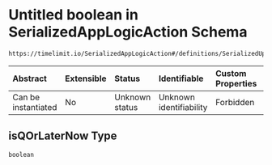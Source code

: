# Untitled boolean in SerializedAppLogicAction Schema

```txt
https://timelimit.io/SerializedAppLogicAction#/definitions/SerializedUpdateDeviceStatusAction/properties/isQOrLaterNow
```



| Abstract            | Extensible | Status         | Identifiable            | Custom Properties | Additional Properties | Access Restrictions | Defined In                                                                                           |
| :------------------ | :--------- | :------------- | :---------------------- | :---------------- | :-------------------- | :------------------ | :--------------------------------------------------------------------------------------------------- |
| Can be instantiated | No         | Unknown status | Unknown identifiability | Forbidden         | Allowed               | none                | [SerializedAppLogicAction.schema.json*](SerializedAppLogicAction.schema.json "open original schema") |

## isQOrLaterNow Type

`boolean`
